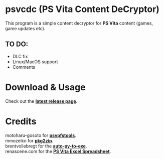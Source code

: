 # psvcdc (PS Vita Content DeCryptor)
This program is a simple content decryptor for **PS Vita** content (games, game updates etc).</br>
## TO DO:
- DLC fix
- Linux/MacOS support
- Comments
# Download & Usage
Check out the **[latest release page](https://github.com/rreha/psvcdc/releases/latest)**.
# Credits
motoharu-gosoto for **[psvpfstools](https://github.com/motoharu-gosuto/psvpfstools)**.</br>
mmozeiko for **[pkg2zip](https://github.com/mmozeiko/pkg2zip)**.</br>
brentvollebregt for the **[auto-py-to-exe](https://github.com/brentvollebregt/auto-py-to-exe)**.</br>
renascene.com for the **[PS Vita Excel Spreadsheet](https://renascene.com/psv/info/card/9999)**.</br>
